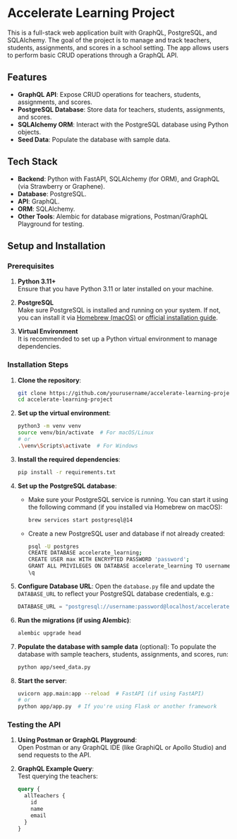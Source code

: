 # Accelerate Learning Project

This is a full-stack web application built with GraphQL, PostgreSQL, and SQLAlchemy. The goal of the project is to manage and track teachers, students, assignments, and scores in a school setting. The app allows users to perform basic CRUD operations through a GraphQL API.

## Features

- **GraphQL API**: Expose CRUD operations for teachers, students, assignments, and scores.
- **PostgreSQL Database**: Store data for teachers, students, assignments, and scores.
- **SQLAlchemy ORM**: Interact with the PostgreSQL database using Python objects.
- **Seed Data**: Populate the database with sample data.
  
## Tech Stack

- **Backend**: Python with FastAPI, SQLAlchemy (for ORM), and GraphQL (via Strawberry or Graphene).
- **Database**: PostgreSQL.
- **API**: GraphQL.
- **ORM**: SQLAlchemy.
- **Other Tools**: Alembic for database migrations, Postman/GraphQL Playground for testing.

## Setup and Installation

### Prerequisites

1. **Python 3.11+**  
   Ensure that you have Python 3.11 or later installed on your machine.
   
2. **PostgreSQL**  
   Make sure PostgreSQL is installed and running on your system. If not, you can install it via [Homebrew (macOS)](https://brew.sh/) or [official installation guide](https://www.postgresql.org/download/).

3. **Virtual Environment**  
   It is recommended to set up a Python virtual environment to manage dependencies.

### Installation Steps

1. **Clone the repository**:
    ```bash
    git clone https://github.com/yourusername/accelerate-learning-project.git
    cd accelerate-learning-project
    ```

2. **Set up the virtual environment**:
    ```bash
    python3 -m venv venv
    source venv/bin/activate  # For macOS/Linux
    # or
    .\venv\Scripts\activate  # For Windows
    ```

3. **Install the required dependencies**:
    ```bash
    pip install -r requirements.txt
    ```

4. **Set up the PostgreSQL database**:
    - Make sure your PostgreSQL service is running. You can start it using the following command (if you installed via Homebrew on macOS):
      ```bash
      brew services start postgresql@14
      ```

    - Create a new PostgreSQL user and database if not already created:
      ```bash
      psql -U postgres
      CREATE DATABASE accelerate_learning;
      CREATE USER max WITH ENCRYPTED PASSWORD 'password';
      GRANT ALL PRIVILEGES ON DATABASE accelerate_learning TO username;
      \q
      ```

5. **Configure Database URL**:
    Open the `database.py` file and update the `DATABASE_URL` to reflect your PostgreSQL database credentials, e.g.:
    ```python
    DATABASE_URL = "postgresql://username:password@localhost/accelerate_learning"
    ```

6. **Run the migrations (if using Alembic)**:
    ```bash
    alembic upgrade head
    ```

7. **Populate the database with sample data** (optional):
    To populate the database with sample teachers, students, assignments, and scores, run:
    ```bash
    python app/seed_data.py
    ```

8. **Start the server**:
    ```bash
    uvicorn app.main:app --reload  # FastAPI (if using FastAPI)
    # or
    python app/app.py  # If you're using Flask or another framework
    ```

### Testing the API

1. **Using Postman or GraphQL Playground**:  
   Open Postman or any GraphQL IDE (like GraphiQL or Apollo Studio) and send requests to the API.

2. **GraphQL Example Query**:  
   Test querying the teachers:
   ```graphql
   query {
     allTeachers {
       id
       name
       email
     }
   }
